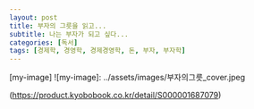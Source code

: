 ```yaml
---
layout: post
title: 부자의 그릇을 읽고...
subtitle: 나는 부자가 되고 싶다...
categories: [독서]
tags: [경제학, 경영학, 경제경영학, 돈, 부자, 부자학]
---
```


[my-image]
![my-image]: ../assets/images/부자의그릇_cover.jpeg


(https://product.kyobobook.co.kr/detail/S000001687079)